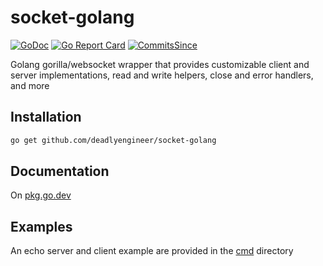 # socket-golang

[![GoDoc](https://godoc.org/github.com/deadlyengineer/socket-golang?status.png)](https://pkg.go.dev/github.com/deadlyengineer/socket-golang)
[![Go Report Card](https://goreportcard.com/badge/github.com/deadlyengineer/socket-golang)](https://goreportcard.com/report/github.com/deadlyengineer/socket-golang)
[![CommitsSince](https://img.shields.io/github/commits-since/deadlyengineer/socket-golang/latest.svg)](https://github.com/deadlyengineer/socket-golang/releases)

Golang gorilla/websocket wrapper that provides customizable client and server implementations, read and write helpers, close and error handlers, and more

## Installation

```bash
go get github.com/deadlyengineer/socket-golang
```

## Documentation

On [pkg.go.dev](https://pkg.go.dev/github.com/deadlyengineer/socket-golang)

## Examples

An echo server and client example are provided in the [cmd](./cmd) directory
